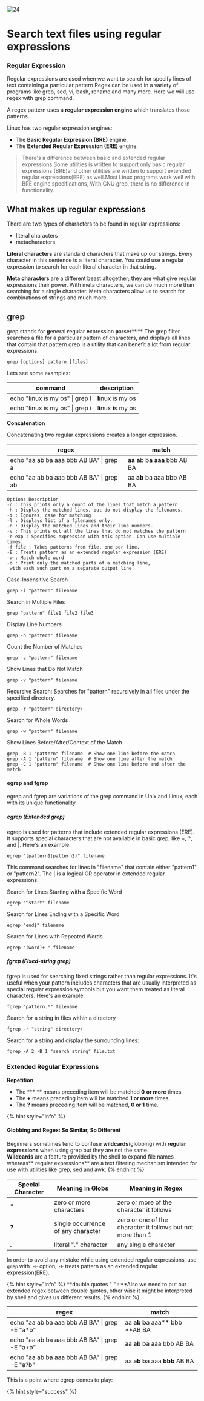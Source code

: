 ![24](../../.gitbook/assets/24-shell.png)

# Search text files using regular expressions

### Regular Expression

Regular expressions are used when we want to search for specify lines of text containing a particular pattern.Regex can be used in a variety of programs like grep, sed, vi, bash, rename and many more. Here we will use regex with grep command.

 A regex pattern uses a **regular expression engine** which translates those patterns.

Linux has two regular expression engines:

* The **Basic Regular Expression (BRE)** engine.
* The **Extended Regular Expression (ERE)** engine.

> There's a difference between basic and extended regular expressions.Some utilities is written to support only basic regular expressions (BRE)and other utilities are written to support extended regular expressions(ERE) as well.Most Linux programs work well with BRE engine specifications, With GNU grep, there is no difference in functionality.

## What makes up regular expressions

There are two types of characters to be found in regular expressions:

* literal characters
* metacharacters

**Literal characters** are standard characters that make up our strings. Every character in this sentence is a literal character. You could use a regular expression to search for each literal character in that string.

**Meta characters** are a different beast altogether; they are what give regular expressions their power. With meta characters, we can do much more than searching for a single character. Meta characters allow us to search for combinations of strings and much more. 

## grep

grep stands for **g**eneral **r**egular **e**xpression **p**arser**.** The grep filter searches a file for a particular pattern of characters, and displays all lines that contain that pattern.grep is a utility that can benefit a lot from regular expressions.

```
grep [options] pattern [files]
```

Lets see some examples:

| command                          | description            |
| -------------------------------- | ---------------------- |
| echo "linux is my os" \| grep l  | **l**inux is my os     |
| echo "linux is my os" \| grep i  | l**i**nux **i**s my os |

 **Concatenation**

 Concatenating two regular expressions creates a longer expression. 

| regex                                    | match                              |
| ---------------------------------------- | ---------------------------------- |
| echo "aa ab ba aaa bbb AB BA" \| grep a  | **aa a**b b**a** **aaa** bbb AB BA |
| echo "aa ab ba aaa bbb AB BA" \| grep ab | aa **ab** ba aaa bbb AB BA         |

```
Options Description
-c : This prints only a count of the lines that match a pattern
-h : Display the matched lines, but do not display the filenames.
-i : Ignores, case for matching
-l : Displays list of a filenames only.
-n : Display the matched lines and their line numbers.
-v : This prints out all the lines that do not matches the pattern
-e exp : Specifies expression with this option. Can use multiple times.
-f file : Takes patterns from file, one per line.
-E : Treats pattern as an extended regular expression (ERE)
-w : Match whole word
-o : Print only the matched parts of a matching line,
 with each such part on a separate output line.
```
Case-Insensitive Search

```
grep -i "pattern" filename
```
Search in Multiple Files

```
grep "pattern" file1 file2 file3
```

Display Line Numbers

```
grep -n "pattern" filename
```
Count the Number of Matches

```
grep -c "pattern" filename
```
Show Lines that Do Not Match

```
grep -v "pattern" filename
```

Recursive Search: Searches for "pattern" recursively in all files under the specified directory.

```
grep -r "pattern" directory/
```
Search for Whole Words

```
grep -w "pattern" filename
```
Show Lines Before/After/Context of the Match

```
grep -B 1 "pattern" filename  # Show one line before the match
grep -A 1 "pattern" filename  # Show one line after the match
grep -C 1 "pattern" filename  # Show one line before and after the match
```

#### egrep and fgrep

egrep and fgrep are variations of the grep command in Unix and Linux, each with its unique functionality.

##### egrep (Extended grep)

egrep is used for patterns that include extended regular expressions (ERE). It supports special characters that are not available in basic grep, like +, ?, and |. Here's an example:

```
egrep "(pattern1|pattern2)" filename
```
This command searches for lines in "filename" that contain either "pattern1" or "pattern2". The | is a logical OR operator in extended regular expressions.

Search for Lines Starting with a Specific Word

```
egrep "^start" filename
```

Search for Lines Ending with a Specific Word
```
egrep "end$" filename
```
Search for Lines with Repeated Words

```
egrep "(word)+ " filename
```

##### fgrep (Fixed-string grep)
fgrep is used for searching fixed strings rather than regular expressions. It's useful when your pattern includes characters that are usually interpreted as special regular expression symbols but you want them treated as literal characters. Here's an example:

```
fgrep "pattern.*" filename
```
Search for a string in files within a directory

```
fgrep -r "string" directory/
```
Search for a string and display the surrounding lines:

```
fgrep -A 2 -B 1 "search_string" file.txt
```



### Extended Regular Expressions

 **Repetition**

* The **\*  ** means preceding item will be matched **0** **or more** times.
* The **+** means preceding item will be matched **1 or more** times.
* The **?** means preceding item will be matched, **0 or 1** time.

{% hint style="info" %}
#### Globbing and Regex: So Similar, So Different

 Beginners sometimes tend to confuse **wildcards**(globbing) with **regular expressions** when using grep but they are not the same.\
 **Wildcards** are a feature provided by the shell to expand file names whereas** regular expressions** are a text filtering mechanism intended for use with utilities like grep, sed and  awk.
{% endhint %}

| Special Character | Meaning in Globs                   | Meaning in Regex                                            |
| ----------------- | ---------------------------------- | ----------------------------------------------------------- |
| **\***            | zero or more characters            | zero or more of the character it follows                    |
| **?**             | single occurrence of any character | zero or one of the character it follows but not more than 1 |
| **.**             | literal "." character              | any single character                                        |

In order to avoid any mistake while using  extended regular expressions, use `grep` with` -E` option, `-E`  treats pattern as an extended regular expression(ERE).

{% hint style="info" %}
**double quotes " " : **Also we need to put our extended regex between  double quotes, other wise it might be interpreted by shell and gives us different results. 
{% endhint %}

| regex                                           | match                              |
| ----------------------------------------------- | ---------------------------------- |
| echo "aa ab ba aaa bbb AB BA" \| grep -E "a\*b" | aa **ab** **b**a aaa** bbb **AB BA |
| echo "aa ab ba aaa bbb AB BA" \| grep -E  "a+b" | aa **ab** ba aaa bbb AB BA         |
| echo "aa ab ba aaa bbb AB BA" \| grep -E "a?b"  | aa **ab** **b**a aaa **bbb** AB BA |

This is a point where egrep comes to play:

{% hint style="success" %}